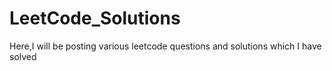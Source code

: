 # LeetCode_Solutions
Here,I will be posting various leetcode questions and solutions which I have solved
